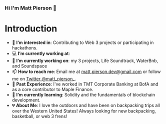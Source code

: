 ### Hi I'm Matt Pierson 👋


# **<div align="left">Introduction</div>**

- 👀 **I’m interested in**: Contributing to Web 3 projects or participating in hackathons.
- 💻 **I’m currently working at**:  
- 👀 **I’m currently working on**:  my 3 projects, Life Soundtrack, WaterBnb, and Soundspace
- 📫 **How to reach me**: Email me at [matt.pierson.dev@gmail.com](mailto:matt.pierson.dev@gmail.com) or follow me on [Twitter @matt_pierson_](https://twitter.com/matt_pierson_).
- 🍎 **Past Experience**: I've worked in TMT Corporate Banking at BofA and as a core contributor to Maple Finance.
- 🌱 **I’m currently learning**: Solidity and the fundamentals of blockchain development.
- 💔 **About Me**: I love the outdoors and have been on backpacking trips all over the Western United States! Always looking for new backpacking, basketball, or web 3 frens!


<!--
**mattpierson789/mattpierson789** is a ✨ _special_ ✨ repository because its `README.md` (this file) appears on your GitHub profile.




